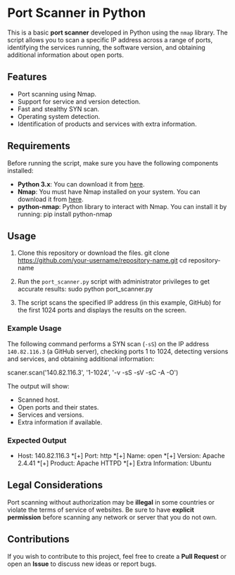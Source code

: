  <h1>Port Scanner in Python</h1>

This is a basic **port scanner** developed in Python using the `nmap` library. The script allows you to scan a specific IP address across a range of ports, identifying the services running, the software version, and obtaining additional information about open ports.

## Features

- Port scanning using Nmap.
- Support for service and version detection.
- Fast and stealthy SYN scan.
- Operating system detection.
- Identification of products and services with extra information.

## Requirements

Before running the script, make sure you have the following components installed:

- **Python 3.x**: You can download it from [here](https://www.python.org/downloads/).
- **Nmap**: You must have Nmap installed on your system. You can download it from [here](https://nmap.org/download.html).
- **python-nmap**: Python library to interact with Nmap. You can install it by running:
  pip install python-nmap

## Usage

1. Clone this repository or download the files.
   git clone https://github.com/your-username/repository-name.git
   cd repository-name

2. Run the `port_scanner.py` script with administrator privileges to get accurate results:
   sudo python port_scanner.py

3. The script scans the specified IP address (in this example, GitHub) for the first 1024 ports and displays the results on the screen.

### Example Usage

The following command performs a SYN scan (`-sS`) on the IP address `140.82.116.3` (a GitHub server), checking ports 1 to 1024, detecting versions and services, and obtaining additional information:

scaner.scan('140.82.116.3', '1-1024', '-v -sS -sV -sC -A -O')

The output will show:
- Scanned host.
- Open ports and their states.
- Services and versions.
- Extra information if available.

### Expected Output


* Host: 140.82.116.3
*[+] Port: http
*[+] Name: open
*[+] Version: Apache 2.4.41
*[+] Product: Apache HTTPD
*[+] Extra Information: Ubuntu


## Legal Considerations

Port scanning without authorization may be **illegal** in some countries or violate the terms of service of websites. Be sure to have **explicit permission** before scanning any network or server that you do not own.

## Contributions

If you wish to contribute to this project, feel free to create a **Pull Request** or open an **Issue** to discuss new ideas or report bugs.
